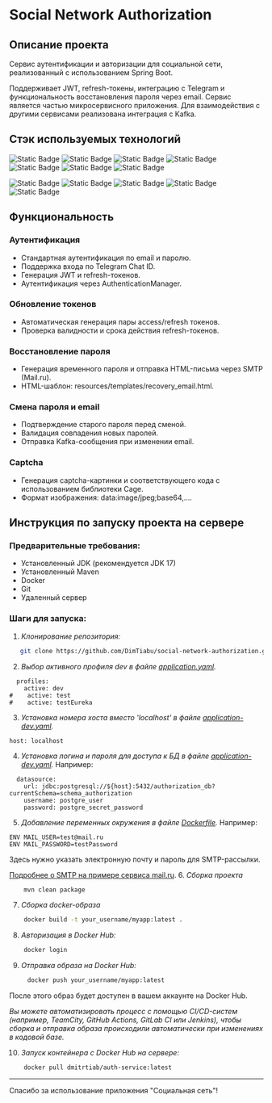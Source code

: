 # Social Network Authorization

## Описание проекта
Сервис аутентификации и авторизации для социальной сети, 
реализованный с использованием Spring Boot. 

Поддерживает JWT, refresh-токены, интеграцию с Telegram 
и функциональность восстановления пароля через email.
Сервис является частью микросервисного приложения. 
Для взаимодействия с другими сервисами реализована интеграция с Kafka. 

## Стэк используемых технологий
![Static Badge](https://img.shields.io/badge/Java-17-blue)
![Static Badge](https://img.shields.io/badge/Spring_Boot-3-green)
![Static Badge](https://img.shields.io/badge/Spring_Security-grey)
![Static Badge](https://img.shields.io/badge/JWT_(JJWT)-grey)
![Static Badge](https://img.shields.io/badge/Kafka-grey)
![Static Badge](https://img.shields.io/badge/Redis-grey)
![Static Badge](https://img.shields.io/badge/PostgreSQL-grey)

![Static Badge](https://img.shields.io/badge/SMTP-grey)
![Static Badge](https://img.shields.io/badge/PostgreSQL-grey)
![Static Badge](https://img.shields.io/badge/Eureka_Client-grey)
![Static Badge](https://img.shields.io/badge/Liquibase-grey)
![Static Badge](https://img.shields.io/badge/Captcha_(com.github.cage)-grey)

## Функциональность
### Аутентификация

- Стандартная аутентификация по email и паролю.
- Поддержка входа по Telegram Chat ID.
- Генерация JWT и refresh-токенов.
- Аутентификация через AuthenticationManager.

### Обновление токенов

- Автоматическая генерация пары access/refresh токенов.
- Проверка валидности и срока действия refresh-токенов.

### Восстановление пароля
- Генерация временного пароля и отправка HTML-письма через SMTP (Mail.ru).
- HTML-шаблон: resources/templates/recovery_email.html.

### Смена пароля и email
- Подтверждение старого пароля перед сменой.
- Валидация совпадения новых паролей.
- Отправка Kafka-сообщения при изменении email.

### Captcha
- Генерация captcha-картинки и соответствующего кода с использованием библиотеки Cage.
- Формат изображения: data:image/jpeg;base64,....

## Инструкция по запуску проекта на сервере

### Предварительные требования:

- Установленный JDK (рекомендуется JDK 17)
- Установленный Maven
- Docker
- Git
- Удаленный сервер

### Шаги для запуска:

1. *Клонирование репозитория:*

```sh
   git clone https://github.com/DimTiabu/social-network-authorization.git
```

2. *Выбор активного профиля dev в файле [application.yaml](application.yaml).*

```
  profiles:
    active: dev
#    active: test
#    active: testEureka
```

3. *Установка номера хоста вместо 'localhost' в файле [application-dev.yaml](application-dev.yaml).* 
```
host: localhost
```
4. *Установка логина и пароля для доступа к БД в файле [application-dev.yaml](application-dev.yaml).* Например:
```
  datasource:
    url: jdbc:postgresql://${host}:5432/authorization_db?currentSchema=schema_authorization
    username: postgre_user
    password: postgre_secret_password
```
5. *Добавление переменных окружения в файле [Dockerfile](Dockerfile).* Например:
```
ENV MAIL_USER=test@mail.ru
ENV MAIL_PASSWORD=testPassword
```
Здесь нужно указать электронную почту и пароль для SMTP-рассылки.

[Подробнее о SMTP на примере сервиса mail.ru](https://help.mail.ru/mail/mailer/password/#create:~:text=%D0%B8%D0%BB%D0%B8%20%D0%B4%D1%80%D1%83%D0%B3%D0%BE%D0%B9%20%D0%BA%D0%BB%D0%B8%D0%B5%D0%BD%D1%82.-,%D0%9A%D0%B0%D0%BA%20%D1%81%D0%BE%D0%B7%D0%B4%D0%B0%D1%82%D1%8C%20%D0%BF%D0%B0%D1%80%D0%BE%D0%BB%D1%8C%20%D0%B4%D0%BB%D1%8F%20%D0%B2%D0%BD%D0%B5%D1%88%D0%BD%D0%B5%D0%B3%D0%BE%20%D0%BF%D1%80%D0%B8%D0%BB%D0%BE%D0%B6%D0%B5%D0%BD%D0%B8%D1%8F,-%D0%9F%D0%B0%D1%80%D0%BE%D0%BB%D1%8C%20%D0%B4%D0%BB%D1%8F%20%D0%B2%D0%BD%D0%B5%D1%88%D0%BD%D0%B5%D0%B3%D0%BE).
6. *Сборка проекта*

```sh
    mvn clean package
```

7. *Сборка docker-образа*

```sh
    docker build -t your_username/myapp:latest .
```
8. *Авторизация в Docker Hub:*

```sh
    docker login
```

9. *Отправка образа на Docker Hub:*

```sh
     docker push your_username/myapp:latest
```
После этого образ будет доступен в вашем аккаунте на Docker Hub.

*Вы можете автоматизировать процесс с помощью CI/CD-систем 
(например, TeamCity, GitHub Actions, GitLab CI или Jenkins), 
чтобы сборка и отправка образа происходили автоматически 
при изменениях в кодовой базе.*

10. *Запуск контейнера с Docker Hub на сервере:*
```sh
    docker pull dmitrtiab/auth-service:latest
```
---

Спасибо за использование приложения "Социальная сеть"!
